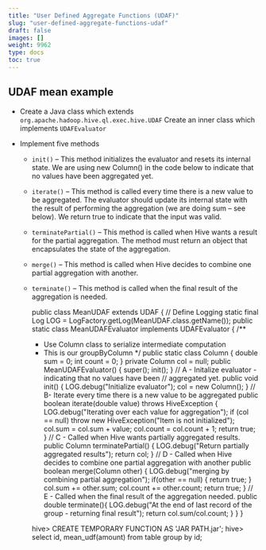 ```yaml
---
title: "User Defined Aggregate Functions (UDAF)"
slug: "user-defined-aggregate-functions-udaf"
draft: false
images: []
weight: 9962
type: docs
toc: true
---
```


## UDAF mean example
- Create a Java class which extends `org.apache.hadoop.hive.ql.exec.hive.UDAF`
Create an inner class which implements `UDAFEvaluator`
 - Implement five methods
    
     - `init()` – This method initializes the evaluator and resets its internal state. We are using new Column() in the code below to indicate that no values have been aggregated yet.
     - `iterate()` – This method is called every time there is a new value to be aggregated. The evaluator should update its internal state with the result of performing the aggregation (we are doing sum – see below). We return true to indicate that the input was valid.
     - `terminatePartial()` – This method is called when Hive wants a result for the partial aggregation. The method must return an object that encapsulates the state of the aggregation.
    - `merge()` – This method is called when Hive decides to combine one partial aggregation with another.
    - `terminate()` – This method is called when the final result of the aggregation is needed.

        
        public class MeanUDAF extends UDAF {
        // Define Logging
        static final Log LOG = LogFactory.getLog(MeanUDAF.class.getName());
        public static class MeanUDAFEvaluator implements UDAFEvaluator {
        /**
         * Use Column class to serialize intermediate computation
         * This is our groupByColumn
         */
        public static class Column {
         double sum = 0;
         int count = 0;
         }
        private Column col = null;
        public MeanUDAFEvaluator() {
         super();
         init();
         }
        // A - Initalize evaluator - indicating that no values have been
        // aggregated yet.
        public void init() {
         LOG.debug("Initialize evaluator");
         col = new Column();
         }
        // B- Iterate every time there is a new value to be aggregated
         public boolean iterate(double value) throws HiveException {
         LOG.debug("Iterating over each value for aggregation");
         if (col == null)
         throw new HiveException("Item is not initialized");
         col.sum = col.sum + value;
         col.count = col.count + 1;
         return true;
         }
        // C - Called when Hive wants partially aggregated results.
         public Column terminatePartial() {
         LOG.debug("Return partially aggregated results");
         return col;
         }
         // D - Called when Hive decides to combine one partial aggregation with another
         public boolean merge(Column other) {
         LOG.debug("merging by combining partial aggregation");
         if(other == null) {
         return true;
         }
         col.sum += other.sum;
         col.count += other.count;
         return true; 
        }
         // E - Called when the final result of the aggregation needed.
         public double terminate(){
         LOG.debug("At the end of last record of the group - returning final result"); 
         return col.sum/col.count;
         }
         }
        }


        hive> CREATE TEMPORARY FUNCTION <FUNCTION NAME> AS 'JAR PATH.jar';
        hive> select id, mean_udf(amount) from table group by id;




